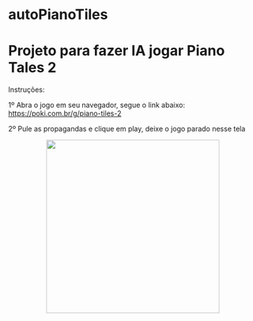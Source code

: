 # autoPianoTiles
<h1>Projeto para fazer IA jogar Piano Tales 2</h1>

Instruções:

1º Abra o jogo em seu navegador, segue o link abaixo:
https://poki.com.br/g/piano-tiles-2

2º Pule as propagandas e clique em play, deixe o jogo parado nesse tela
<p align="center">
  <img src="C:\Users\Igor\Desktop\start.png" width="350">
</p>
